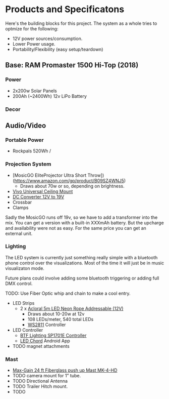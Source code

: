 # Products and Specificatons

Here's the building blocks for this project. The system as a whole
tries to optmize for the following:

* 12V power sources/consumption.
* Lower Power usage.
* Portability/Flexibility (easy setup/teardown)


## Base: RAM Promaster 1500 Hi-Top (2018)

### Power

* 2x200w Solar Panels
* 200Ah (~2400Wh) 12v LiPo Battery

### Decor


## Audio/Video

### Portable Power

* Rockpals 520Wh / 

### Projection System

* [MosicGO EliteProjector Ultra Short Throw])(https://www.amazon.com/gp/product/B09SZ4WNJ5)
  * Draws about 70w or so, depending on brightness.
* [Vivo Universal Ceiling Mount](https://www.amazon.com/dp/B01014CD0O)
* [DC Converter 12V to 19V](https://www.amazon.com/dp/B083TQS978)
* Crossbar
* Clamps

Sadly the MosicGO runs off 19v, so we have to add a transformer into
the mix.  You can get a version with a built-in XXXmAh battery.  But
the upcharge and availability were not as easy.  For the same price
you can get an external unit.

### Lighting

The LED system is currently just something really simple with a
bluetooth phone control over the visualizations.  Most of the time it
will just be in music visualizaton mode.

Future plans could involve adding some bluetooth triggering or adding
full DMX control.

TODO: Use Fiber Optic whip and chain to make a cool entry.

* LED Strips
  * 2 x [Acloral 5m LED Neon Rope Addressable (12V)](https://www.amazon.com/dp/B0915WV11L)
    * Draws about 10-20w at 12v
    * 108 LEDs/meter, 540 total LEDs
    * [WS2811](https://cdn-shop.adafruit.com/datasheets/WS2811.pdf) Controller
* LED Controller
  * [BTF Lighting SP1701E Controller](https://www.amazon.com/gp/product/B07HFVW1G7)
  * [LED Chord](https://play.google.com/store/apps/details?id=com.spled.pzse) Android App
* TODO magnet attachments

### Mast

* [Max-Gain 24 ft Fiberglass push up Mast MK-4-HD](https://mgs4u.com/product/mk-4-series-25ft-masts/)
* TODO camera mount for 1" tube.
* TODO Directional Antenna
* TODO Trailer Hitch mount.
* TODO 


